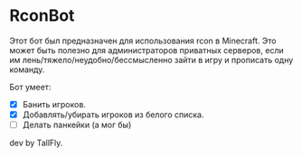 # RconBot

Этот бот был предназначен для использования rcon в Minecraft. Это может быть полезно для администраторов приватных серверов, если им лень/тяжело/неудобно/бессмысленно зайти в игру и прописать одну команду.

Бот умеет:

- [x] Банить игроков.
- [x] Добавлять/убирать игроков из белого списка.
- [ ] Делать панкейки (а мог бы)

dev by TallFly.
